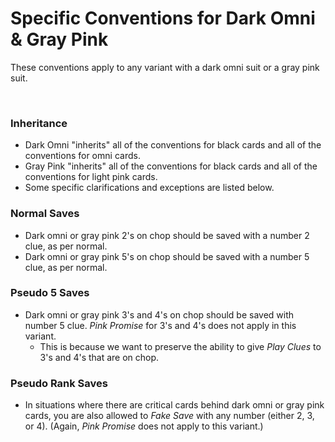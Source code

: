 # Specific Conventions for Dark Omni & Gray Pink

These conventions apply to any variant with a dark omni suit or a gray pink suit.

<br />

### Inheritance

- Dark Omni "inherits" all of the conventions for black cards and all of the conventions for omni cards.
- Gray Pink "inherits" all of the conventions for black cards and all of the conventions for light pink cards.
- Some specific clarifications and exceptions are listed below.

### Normal Saves

- Dark omni or gray pink 2's on chop should be saved with a number 2 clue, as per normal.
- Dark omni or gray pink 5's on chop should be saved with a number 5 clue, as per normal.

### Pseudo 5 Saves

- Dark omni or gray pink 3's and 4's on chop should be saved with number 5 clue. *Pink Promise* for 3's and 4's does not apply in this variant.
  - This is because we want to preserve the ability to give *Play Clues* to 3's and 4's that are on chop.

### Pseudo Rank Saves

- In situations where there are critical cards behind dark omni or gray pink cards, you are also allowed to *Fake Save* with any number (either 2, 3, or 4). (Again, *Pink Promise* does not apply to this variant.)
